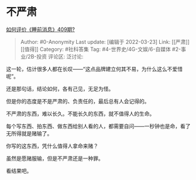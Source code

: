 # 不严肃
[如何评价《睡前消息》409期?](https://www.zhihu.com/question/523540970/answer/2402560149)

> Author: #0-Anonymity
> Last update: [编辑于 2022-03-23]
> Link: [[严肃]] [[值得]]
> Category: #社科答集
> Tag: #4-世界史/4G-文娱/6-自媒体 #2-事业/2B-投资
> 评论区:
> 泛讨论:

这一轮，估计很多人都在长叹——“这点品牌建立何其不易，为什么这么不爱惜呢”。

还是那句话，结论如何，各有己见，无足为怪。

但是你的态度是不是严肃的、负责任的，最后总有人会记得的。

不严肃的东西，难以长久。不能长久的东西，就不值得人的生命。

每个写东西、拍东西、做东西给别人看的人，都需要自问——一秒钟也是命，看了无所得就是赌输了。

你写的这东西，凭什么值得人拿命来赌？

虽然是愿赌服输，但是不严肃还是一种罪。

看结果吧。
